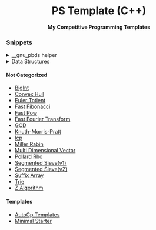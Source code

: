 <h1 align="center">PS Template (C++)</h1>
<div align="center">
  <strong>My Competitive Programming Templates</strong>
</div>

### Snippets
<details>
  <summary>__gnu_pbds helper</summary>
  
  - [Ordered Set](https://github.com/limitkr/ps-template/blob/main/template/__gnu_pbds/ordered_set.cpp)
  - [Trie](https://github.com/limitkr/ps-template/blob/main/template/__gnu_pbds/trie.cpp)
</details>

<details>
  <summary>Data Structures</summary>
  
  - [Fenwick Tree](https://github.com/limitkr/ps-template/blob/main/template/data_structures/fenwick_tree.cpp)
  - [Fenwick Tree(Struct Ver.)](https://github.com/limitkr/ps-template/blob/main/template/data_structures/fenwick_tree(struct).cpp)
</details>

#### Not Categorized
- [BigInt](https://github.com/limitkr/ps-template/blob/main/template/bigint.cpp)
- [Convex Hull](https://github.com/limitkr/ps-template/blob/main/template/convex_hull.cpp)
- [Euler Totient](https://github.com/limitkr/ps-template/blob/main/template/euler_totient.cpp)
- [Fast Fibonacci](https://github.com/limitkr/ps-template/blob/main/template/fast_fibo.cpp)
- [Fast Pow](https://github.com/limitkr/ps-template/blob/main/template/fast_pow.cpp)
- [Fast Fourier Transform](https://github.com/limitkr/ps-template/blob/main/template/fft.cpp)
- [GCD](https://github.com/limitkr/ps-template/blob/main/template/gcd.cpp)
- [Knuth-Morris-Pratt](https://github.com/limitkr/ps-template/blob/main/template/kmp.cpp)
- [lcp](https://github.com/limitkr/ps-template/blob/main/template/lcp.cpp)
- [Miller Rabin](https://github.com/limitkr/ps-template/blob/main/template/miller_rabin.cpp)
- [Multi Dimensional Vector](https://github.com/limitkr/ps-template/blob/main/template/multi_dimensional_vector.cpp)
- [Pollard Rho](https://github.com/limitkr/ps-template/blob/main/template/pollard_rho.cpp)
- [Segmented Sieve(v1)](https://github.com/limitkr/ps-template/blob/main/template/segmented_sieve.cpp)
- [Segmented Sieve(v2)](https://github.com/limitkr/ps-template/blob/main/template/segmented_sieve_v2.cpp)
- [Suffix Array](https://github.com/limitkr/ps-template/blob/main/template/suffix_array.cpp)
- [Trie](https://github.com/limitkr/ps-template/blob/main/template/trie.cpp)
- [Z Algorithm](https://github.com/limitkr/ps-template/blob/main/template/z.cpp)


#### Templates
- [AutoCp Templates](https://github.com/limitkr/ps-template/blob/main/CP_TEMPLATE_CPP.cpp)
- [Minimal Starter](https://github.com/limitkr/ps-template/blob/main/starter_minimal.cpp)

